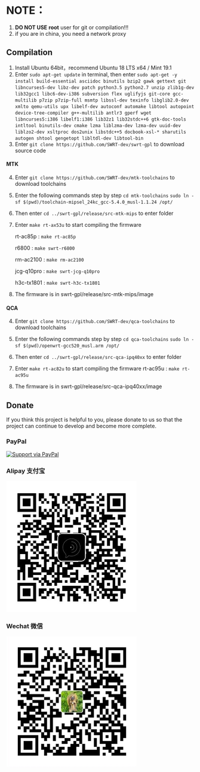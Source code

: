 NOTE：
======

1. **DO NOT USE** **root** user for git or compilation!!!
2. if you are in china, you need a network proxy

## Compilation

1. Install Ubuntu 64bit，recommend Ubuntu 18 LTS x64 / Mint 19.1
2. Enter `sudo apt-get update` in terminal, then enter
   `sudo apt-get -y install build-essential asciidoc binutils bzip2 gawk gettext git libncurses5-dev libz-dev patch python3.5 python2.7 unzip zlib1g-dev lib32gcc1 libc6-dev-i386 subversion flex uglifyjs git-core gcc-multilib p7zip p7zip-full msmtp libssl-dev texinfo libglib2.0-dev xmlto qemu-utils upx libelf-dev autoconf automake libtool autopoint device-tree-compiler g++-multilib antlr3 gperf wget libncurses5:i386 libelf1:i386 lib32z1 lib32stdc++6 gtk-doc-tools intltool binutils-dev cmake lzma liblzma-dev lzma-dev uuid-dev liblzo2-dev xsltproc dos2unix libstdc++5 docbook-xsl-* sharutils autogen shtool gengetopt libltdl-dev libtool-bin
`
3. Enter `git clone https://github.com/SWRT-dev/swrt-gpl` to download source code 
   
#### MTK

4. Enter `git clone https://github.com/SWRT-dev/mtk-toolchains` to download toolchains
5. Enter the following commands step by step `cd mtk-toolchains`
	`sudo ln -sf $(pwd)/toolchain-mipsel_24kc_gcc-5.4.0_musl-1.1.24 /opt/`
6. Then enter `cd ../swrt-gpl/release/src-mtk-mips` to enter folder
7. Enter `make rt-ax53u` to start compiling the firmware

	rt-ac85p : `make rt-ac85p`

	r6800 : `make swrt-r6800`

	rm-ac2100 : `make rm-ac2100`

	jcg-q10pro : `make swrt-jcg-q10pro`

	h3c-tx1801 : `make swrt-h3c-tx1801`

8. The firmware is in swrt-gpl/release/src-mtk-mips/image

#### QCA

4. Enter `git clone https://github.com/SWRT-dev/qca-toolchains` to download toolchains

5. Enter the following commands step by step `cd qca-toolchains`
	`sudo ln -sf $(pwd)/openwrt-gcc520_musl.arm /opt/`
6. Then enter `cd ../swrt-gpl/release/src-qca-ipq40xx` to enter folder
7. Enter `make rt-ac82u` to start compiling the firmware
	rt-ac95u : `make rt-ac95u`
8. The firmware is in swrt-gpl/release/src-qca-ipq40xx/image

## Donate

If you think this project is helpful to you, please donate to us so that the project can continue to develop and become more complete. 

### PayPal

[![Support via PayPal](https://cdn.rawgit.com/twolfson/paypal-github-button/1.0.0/dist/button.svg)](https://paypal.me/paldier9/)

### Alipay 支付宝

![alipay](doc/alipay_donate.jpg)

### Wechat 微信
  
![wechat](doc/wechat_donate.jpg)


